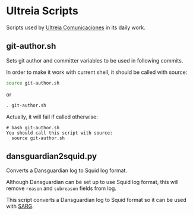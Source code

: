# Ultreia Scripts

Scripts used by [Ultreia Comunicaciones](http://www.ultreia.es) in its daily work.

## git-author.sh

Sets git author and committer variables to be used in following commits.

In order to make it work with current shell, it should be called with source:

```bash
source git-author.sh
```

or

```bash
. git-author.sh
```

Actually, it will fail if called otherwise:

```
# bash git-author.sh 
You should call this script with source:
  source git-author.sh
```

## dansguardian2squid.py

Converts a Dansguardian log to Squid log format.

Although Dansguardian can be set up to use Squid log format, this will remove `reason` and `subreason` fields from log.

This script converts a Dansguardian log to Squid format so it can be used with [SARG](http://sourceforge.net/projects/sarg/).
